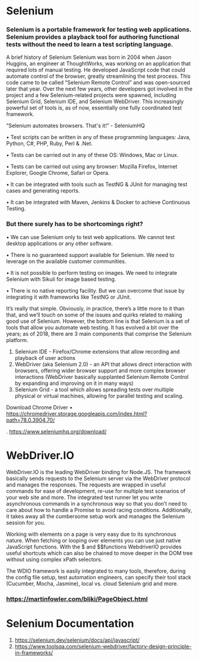 # Selenium

### Selenium is a portable framework for testing web applications. Selenium provides a playback tool for authoring functional tests without the need to learn a test scripting language.

A brief history of Selenium
Selenium was born in 2004 when Jason
Huggins, an engineer at ThoughtWorks,
was working on an application that
required lots of manual testing. He
developed JavaScript code that could
automate control of the browser, greatly
streamlining the test process. This code
came to be called “Selenium Remote
Control” and was open-sourced later
that year. Over the next few years, other
developers got involved in the project
and a few Selenium-related projects
were spawned, including Selenium Grid,
Selenium IDE, and Selenium WebDriver.
This increasingly powerful set of tools
is, as of now, essentially one fully
coordinated test framework.

“Selenium automates browsers. That's it!” - SeleniumHQ

• Test scripts can be written in any of these programming languages: Java, Python, C#, PHP, Ruby, Perl & .Net.

• Tests can be carried out in any of these OS: Windows, Mac or Linux.

• Tests can be carried out using any browser: Mozilla Firefox, Internet Explorer, Google Chrome, Safari or Opera.

• It can be integrated with tools such as TestNG & JUnit for managing test cases and generating reports.

• It can be integrated with Maven, Jenkins & Docker to achieve Continuous Testing.

### But there surely has to be shortcomings right?

• We can use Selenium only to test web applications. We cannot test desktop applications or any other software.

• There is no guaranteed support available for Selenium. We need to leverage on the available customer communities.

• It is not possible to perform testing on images. We need to integrate Selenium with Sikuli for image based testing.

• There is no native reporting facility. But we can overcome that issue by integrating it with frameworks like TestNG or JUnit.

It’s really that simple. Obviously, in practice, there’s a little more to it than that, and we’ll touch on some of
the issues and quirks related to making good use of Selenium. However, the bottom line is that Selenium is
a set of tools that allow you automate web testing. It has evolved a bit over the years; as of 2018, there are
3 main components that comprise the Selenium platform.
1) Selenium IDE - Firefox/Chrome extensions that allow recording and playback of user actions
2) WebDriver (aka Selenium 2.0) - an API that allows direct interaction with browsers, offering
 wider browser support and more complex browser interactions (WebDriver basically supplanted
 Selenium Remote Control by expanding and improving on it in many ways)
3) Selenium Grid - a tool which allows spreading tests over multiple physical or virtual machines,
 allowing for parallel testing and scaling.
 
Download Chrome Driver 
• https://chromedriver.storage.googleapis.com/index.html?path=78.0.3904.70/

. https://www.seleniumhq.org/download/

# WebDriver.IO

WebDriver.IO is the leading WebDriver binding for Node.JS. The framework basically
sends requests to the Selenium server via the WebDriver protocol and manages the
responses. 
The requests are wrapped in useful commands for ease of development,
re-use for multiple test scenarios of your web site and more.
The integrated test runner let you write asynchronous commands in a synchronous
way so that you don’t need to care about how to handle a Promise to avoid racing
conditions. Additionally, it takes away all the cumbersome setup work and manages the
Selenium session for you.

Working with elements on a page is very easy due to its synchronous nature. When fetching or
looping over elements you can use just native JavaScript functions. With the $ and $$functions
WebdriverIO provides useful shortcuts which can also be chained to move deeper in the DOM tree
without using complex xPath selectors.

The WDIO framework is easily integrated to many tools, therefore, during the config file setup,
test automation engineers, can specify their tool stack (Cucumber, Mocha, Jasmine), local vs. cloud
Selenium grid and more.
### https://martinfowler.com/bliki/PageObject.html

# Selenium Documentation
1. https://selenium.dev/selenium/docs/api/javascript/
2. https://www.toolsqa.com/selenium-webdriver/factory-design-principle-in-frameworks/
